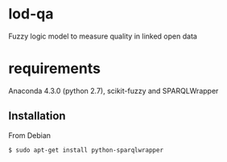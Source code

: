 # lod-qa
Fuzzy logic model to measure quality in linked open data

# requirements

Anaconda 4.3.0 (python 2.7), scikit-fuzzy and SPARQLWrapper


## Installation

From Debian

    $ sudo apt-get install python-sparqlwrapper